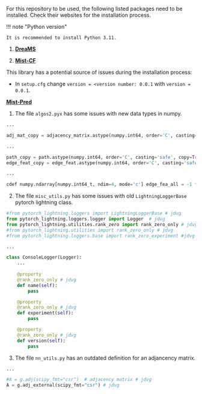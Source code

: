 For this repository to be used, the following listed packages need to be installed. Check their websites for the installation process.

!!! note "Python version"

    It is recommended to install Python 3.11.


1. [**DreaMS**](https://github.com/iomicasjaverianacali/DreaMS-fork)

2. [**Mist-CF**](https://github.com/samgoldman97/mist-cf)

This library has a potential source of issues during the installation process: 

- In `setup.cfg` change `version = <version number: 0.0.1` with `version = 0.0.1`.


[**Mist-Pred**](https://github.com/coleygroup/ms-pred)

1. The file `algos2.pyx` has some issues with new data types in numpy. 

```python
...

adj_mat_copy = adjacency_matrix.astype(numpy.int64, order='C', casting='safe', copy=True) # jdvg

...

path_copy = path.astype(numpy.int64, order='C', casting='safe', copy=True) # jdvg
edge_feat_copy = edge_feat.astype(numpy.int64, order='C', casting='safe', copy=True) # jdvg

...

cdef numpy.ndarray[numpy.int64_t, ndim=4, mode='c'] edge_fea_all = -1 * numpy.ones([n, n, max_dist_copy, edge_feat.shape[-1]], dtype=numpy.int64) # jdvg
```

2. The file `misc_utils.py` has some issues with old `LightningLoggerBase` pytorch lightning class. 

```python
#from pytorch_lightning.loggers import LightningLoggerBase # jdvg
from pytorch_lightning.loggers.logger import Logger  # jdvg
from pytorch_lightning.utilities.rank_zero import rank_zero_only # jdvg
#from pytorch_lightning.utilities import rank_zero_only # jdvg
#from pytorch_lightning.loggers.base import rank_zero_experiment #jdvg

...

class ConsoleLogger(Logger):
    ...
    
    @property
    @rank_zero_only # jdvg
    def name(self):
        pass

    @property
    @rank_zero_only # jdvg
    def experiment(self):
        pass

    @property
    @rank_zero_only # jdvg
    def version(self):
        pass
```

3. The file `nn_utils.py` has an outdated definition for an adjancency matrix.

```python
...

#A = g.adj(scipy_fmt="csr")  # adjacency matrix # jdvg
A = g.adj_external(scipy_fmt="csr") # jdvg
```
